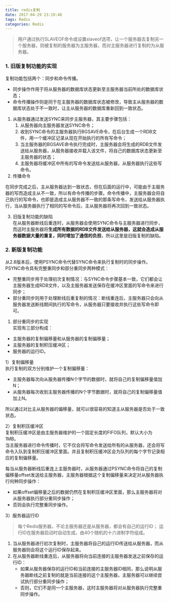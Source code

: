 ```yaml
---
title: redis复制
date: 2017-04-29 23:19:48
tags: Redis
categories: Redis
---
```


> 用户通过执行SLAVEOF命令或设置slaveof选项，让一个服务器去复制另一个服务器，则被复制的服务器为主服务器，而对主服务器进行复制的为从服务器。  

### 1. 旧版复制功能的实现  
复制功能包括两个：同步和命令传播。  
- 同步操作作用于将从服务器的数据库状态更新至主服务器当前所处的数据库状态；  
- 命令传播操作则是同于在主服务器的数据库状态被修改，导致主从服务器的数据库状态处于不一致时，让主从服务器的数据库重新回到一致状态。  

1. 从服务器通过发送SYNC来同步主服务器，其主要步骤包括：  
    1. 从服务器向主服务器发送SYNC命令；  
    2. 收到SYNC命令的主服务器执行BGSAVE命令，在后台生成一个RDB文件，用一个缓冲区记录从现在开始执行的所有写命令；  
    3. 当主服务器的BGSAVE命令执行完成时，主服务器会将生成的RDB文件发送给从服务器，从服务器接收并载入该文件，将自己的数据库状态更新至主服务器的状态；  
    4. 主服务器将缓冲区中所有的写命令发送给从服务器，从服务器执行这些写命令。  
2. 传播命令  

在同步完成之后，主从服务器达到一致状态，但在后面的运行中，可能由于主服务器的写而造成主从不一致，所以有命令传播的步骤。命令传播中，主服务器会将自己执行的写命令，也即是造成主从服务器不一致的那条写命令，发送给从服务器执行，当从服务器执行了相同的写命令后，主从服务器将再次回到一致状态。  

3. 旧版复制功能的缺陷  
在从服务器断线后重连时，从服务器会使用SYNC命令与主服务器进行同步，而这时主服务器将**生成所有数据的RDB文件发送给从服务器，这就会造成从服务器数据大量的重复，同时增加了通信的负担**，所以这里是旧版复制的缺陷。  

### 2. 新版复制功能  
从2.8版本后，使用PSYNC命令代替SYNC命令来执行复制时的同步操作。  
PSYNC命令具有完整重同步和部分重同步两种模式：  
- 完整重同步用于处理初次复制情况：与SYNC命令步骤基本一致，它们都会让主服务器生成RDB文件，以及主服务器发送保存在缓冲区里面的写命令来进行同步；  
- 部分重同步则用于处理断线后重复制的情况：断线重连后，主服务器只会向从服务器发送断线期间执行的写命令，从服务器只要接收并执行这些写命令即可。  

1. 部分重同步的实现  
实现有三部分构成：  
- 主服务器的复制偏移量和从服务器的复制偏移量；  
- 主服务器的复制积压缓冲区；  
- 服务器的运行ID。  

1）复制偏移量  
执行复制的双方分别维护一个复制偏移量：  
- 主服务器每次向从服务器传播N个字节的数据时，就将自己的复制偏移量值加N；  
- 从服务器每次收到主服务器传播的N个字节数据时，就将自己的复制偏移量值加上N。  

所以通过对比主从服务器的偏移量，就可以很容易的知道主从服务器是否处于一致状态。   

2）复制积压缓冲区  
复制积压缓冲区是由主服务器维护的一个固定长度的FIFO队列，默认大小为1MB。  
当主服务器进行命令传播时，它不仅会将写命令发送给所有的从服务器，还会将写命令入队到复制积压缓冲区里面。并且复制积压缓冲区会为队列的每个字节记录相应的复制偏移量。  

每当从服务器断线后重连上主服务器时，从服务器通过PSYNC命令将自己的复制偏移量offset发送给主服务器，主服务器根据这个复制偏移量来决定对从服务器执行何种同步操作：
- 如果offset偏移量之后的数据仍然在复制积压缓冲区里面，那么主服务器将对从服务器执行部分重同步操作；  
- 否则会执行完整重同步操作。  

3）服务器运行ID  
> 每个Redis服务器，不论主服务器还是从服务器，都会有自己的运行ID；
> 运行ID在服务器启动时自动生成，由40个随机的十六进制字符组成。  

1. 当从服务器进行初次复制时，主服务器将自己的运行ID传送给从服务器，而从服务器则会将这个运行ID保存起来。  
2. 在从服务器断线重连后，从服务器将向当前连接的主服务器发送之前保存的运行ID：
    - 如果从服务器保存的运行ID和当前连接的主服务器ID相同，那么说明从服务器断线之前复制的就是当前连接的这个主服务器，主服务器可以继续尝试执行部分重同步操作；  
    - 否则，它们不是同一个主服务器，这时主服务器将对从服务器执行完整重同步操作。  
